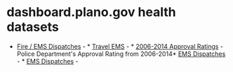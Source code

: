 # dashboard.plano.gov health datasets
* [Fire / EMS Dispatches](https://dashboard.plano.gov/d/ywhb-3kx2) - * [Travel EMS](https://dashboard.plano.gov/d/q9ig-mtki) - * [2006-2014 Approval Ratings](https://dashboard.plano.gov/d/2jn5-p98w) - Police Department's Approval Rating from 2006-2014* [EMS Dispatches](https://dashboard.plano.gov/d/qube-wmwd) - * [EMS Dispatches](https://dashboard.plano.gov/d/wz4j-hpuc) - 